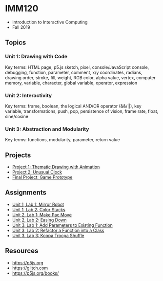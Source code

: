 # IMM120
- Introduction to Interactive Computing
- Fall 2019

## Topics
### Unit 1: Drawing with Code
Key terms: HTML page, p5.js sketch, pixel, console/JavaScript console, debugging, function, parameter, comment, x/y coordinates, radians, drawing order, stroke, fill, weight, RGB color, alpha value, vertex, computer memory, variable, character, global variable, operator, expression

### Unit 2: Interactivity
Key terms: frame, boolean, the logical AND/OR operator (&&/||), key variable, transformations, push, pop, persistence of vision, frame rate, float, sine/cosine

### Unit 3: Abstraction and Modularity
Key terms: functions, modularity, parameter, return value

## Projects
- [Project 1: Thematic Drawing with Animation]()
- [Project 2: Unusual Clock]()
- [Final Project: Game Prototype]()

## Assignments
- [Unit 1, Lab 1: Mirror Robot]()
- [Unit 1, Lab 2: Color Stacks]()
- [Unit 2, Lab 1: Make Pac Move]()
- [Unit 2, Lab 2: Easing Down]()
- [Unit 3, Lab 1: Add Parameters to Existing Function]()
- [Unit 3, Lab 2: Refactor a Function into a Class]()
- [Unit 3, Lab 3: Koopa Troopa Shuffle]()

## Resources
- https://p5js.org
- https://glitch.com
- https://p5js.org/books/

